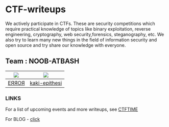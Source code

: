 # CTF-writeups

We actively participate in CTFs. These are security competitions which require practical knowledge of topics like binary exploitation, reverse engineering, cryptography, web security,forensics, steganography, etc. We also try to learn many new things in the field of information security and open source and try share our knowledge with everyone.



## Team :  NOOB-ATBASH


| ![](./noobctf-20/img/error.jpg) | ![](./noobctf-20/img/kaki1.jpg) |
| ------------- | ------------- |
|   [ЕЯЯОЯ](https://github.com/Error-200)       |  [kaki-epithesi](https://github.com/kaki-epithesi)|


### LINKS 

For a list of upcoming events and more writeups, see [CTFTIME](https://ctftime.org/event/list/upcoming)

For BLOG - [click](https://noob-atbash.github.io/blogs/) 
                            
